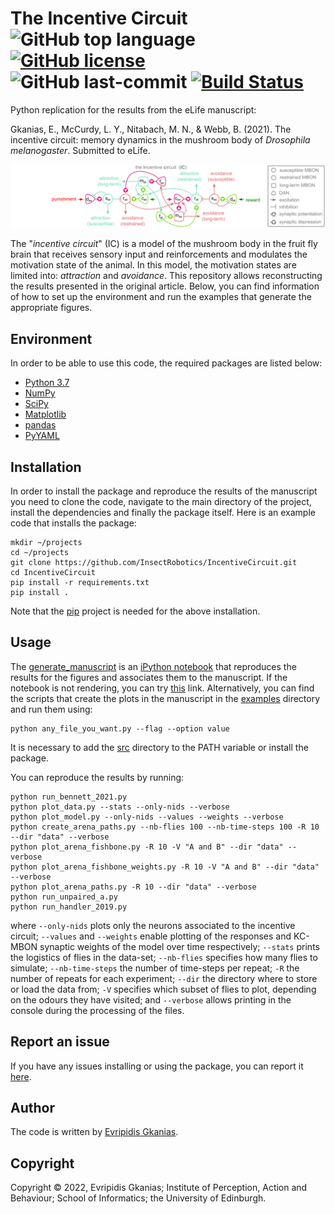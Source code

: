 # The Incentive Circuit ![GitHub top language](https://img.shields.io/github/languages/top/InsectRobotics/IncentiveCircuit) [![GitHub license](https://img.shields.io/github/license/InsectRobotics/IncentiveCircuit)](https://github.com/InsectRobotics/IncentiveCircuit/blob/main/LICENSE) ![GitHub last-commit](https://img.shields.io/github/last-commit/InsectRobotics/IncentiveCircuit) <a href="https://app.travis-ci.com/InsectRobotics/IncentiveCircuit" target="_blank">![Build Status](https://app.travis-ci.com/InsectRobotics/IncentiveCircuit.svg?branch=main)</a>


Python replication for the results from the eLife manuscript:

Gkanias, E., McCurdy, L. Y., Nitabach, M. N., & Webb, B. (2021). The incentive circuit:
memory dynamics in the mushroom body of *Drosophila melanogaster*. Submitted to eLife.

![The incentive circuit of the insect mushroom body.](docs/incentive-circuit.png)

The "*incentive circuit*" (IC) is a model of the mushroom body in the fruit fly brain
that receives sensory input and reinforcements and modulates the motivation state of
the animal. In this model, the motivation states are limited into: *attraction* and
*avoidance*.
This repository allows reconstructing the results presented in the original article.
Below, you can find information of how to set up the environment and run the examples
that generate the appropriate figures.

## Environment

In order to be able to use this code, the required packages are listed below:
* [Python 3.7](https://www.python.org/downloads/release/python-370/)
* [NumPy](https://numpy.org/)
* [SciPy](https://www.scipy.org/)
* [Matplotlib](https://matplotlib.org/)
* [pandas](https://pandas.pydata.org/)
* [PyYAML](https://pypi.org/project/PyYAML/)

## Installation

In order to install the package and reproduce the results of the manuscript you need to clone the code,
navigate to the main directory of the project, install the dependencies and finally the package itself.
Here is an example code that installs the package:
```commandline
mkdir ~/projects
cd ~/projects
git clone https://github.com/InsectRobotics/IncentiveCircuit.git
cd IncentiveCircuit
pip install -r requirements.txt
pip install .
```
Note that the [pip](https://pypi.org/project/pip/) project is needed for the above installation.

## Usage

The [generate_manuscript](notebooks/generate_manuscript.ipynb) is an
[iPython notebook](https://ipython.org/notebook.html) that reproduces the results for the figures
and associates them to the manuscript. If the notebook is not rendering, you can try
[this](https://nbviewer.jupyter.org/github/InsectRobotics/IncentiveCircuit/blob/main/notebooks/generate_manuscript.ipynb)
link. Alternatively, you can find the scripts that create the plots in the manuscript in the [examples](examples)
directory and run them using: 
```commandline
python any_file_you_want.py --flag --option value
```
It is necessary to add the [src](src) directory to the PATH variable or
install the package.

You can reproduce the results by running:
```commandline
python run_bennett_2021.py
python plot_data.py --stats --only-nids --verbose
python plot_model.py --only-nids --values --weights --verbose
python create_arena_paths.py --nb-flies 100 --nb-time-steps 100 -R 10 --dir "data" --verbose
python plot_arena_fishbone.py -R 10 -V "A and B" --dir "data" --verbose
python plot_arena_fishbone_weights.py -R 10 -V "A and B" --dir "data" --verbose
python plot_arena_paths.py -R 10 --dir "data" --verbose
python run_unpaired_a.py
python run_handler_2019.py
```
where `--only-nids` plots only the neurons associated to the incentive circuit;
`--values` and `--weights` enable plotting of the responses and KC-MBON synaptic weights of the model over time respectively;
`--stats` prints the logistics of flies in the data-set;
`--nb-flies` specifies how many flies to simulate;
`--nb-time-steps` the number of time-steps per repeat;
`-R` the number of repeats for each experiment;
`--dir` the directory where to store or load the data from;
`-V` specifies which subset of flies to plot, depending on the odours they have visited; and
`--verbose` allows printing in the console during the processing of the files.

## Report an issue

If you have any issues installing or using the package, you can report it
[here](https://github.com/InsectRobotics/IncentiveCircuit/issues).

## Author

The code is written by [Evripidis Gkanias](https://evgkanias.github.io/).

## Copyright

Copyright &copy; 2022, Evripidis Gkanias; Institute of Perception,
Action and Behaviour; School of Informatics; the University of Edinburgh.
